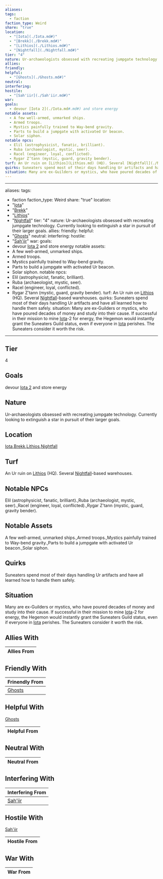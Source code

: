 ```yaml
---
aliases: 
tags:
  - faction
faction_type: Weird
share: "true"
location:
  - "[Iota](./Iota.md#)"
  - "[Brekk](./Brekk.md#)"
  - "[Lithios](./Lithios.md#)"
  - "[Nightfall](./Nightfall.md#)"
tier: "4"
nature: Ur-archaeologists obsessed with recreating jumpgate technology. Currently looking to extinguish a star in pursuit of their larger goals.
allies: 
friendly: 
helpful:
  - "[Ghosts](./Ghosts.md#)"
neutral: 
interfering: 
hostile:
  - "[Sah'iir](./Sah'iir.md#)"
war: 
goals:
  - devour [Iota 2](./Iota.md#.md#) and store energy
notable assets:
  - A few well-armed, unmarked ships.
  - Armed troops.
  - Mystics painfully trained to Way-bend gravity.
  - Parts to build a jumpgate with activated Ur beacon.
  - Solar siphon.
notable npcs:
  - Elil (astrophysicist, fanatic, brilliant).
  - Ruba (archaeologist, mystic, seer).
  - Racel (engineer, loyal, conflicted).
  - Rygar Z’tann (mystic, guard, gravity bender).
turf: An Ur ruin on [Lithios](Lithios.md) (HQ). Several [Nightfall](./Nightfall.md#)-based warehouses.
quirks: Suneaters spend most of their days handling Ur artifacts and have all learned how to handle them safely.
situation: Many are ex-Guilders or mystics, who have poured decades of money and study into their cause. If successful in their mission to mine [Iota](./Iota.md#)-2 for energy, the Hegemon would instantly grant the Suneaters Guild status, even if everyone in [Iota](./Iota.md#) perishes. The Suneaters consider it worth the risk.
---
```

---
aliases:
tags:
  - faction
faction_type: Weird
share: "true"
location:
  - "[Iota](./Iota.md#)"
  - "[Brekk](./Brekk.md#)"
  - "[Lithios](./Lithios.md#)"
  - "[Nightfall](./Nightfall.md#)"
tier: "4"
nature: Ur-archaeologists obsessed with recreating jumpgate technology. Currently looking to extinguish a star in pursuit of their larger goals.
allies:
friendly:
helpful:
  - "[Ghosts](./Ghosts.md#)"
neutral:
interfering:
hostile:
  - "[Sah'iir](./Sah'iir.md#)"
war:
goals:
  - devour [Iota 2](./Iota.md#.md#) and store energy
notable assets:
  - A few well-armed, unmarked ships.
  - Armed troops.
  - Mystics painfully trained to Way-bend gravity.
  - Parts to build a jumpgate with activated Ur beacon.
  - Solar siphon.
notable npcs:
  - Elil (astrophysicist, fanatic, brilliant).
  - Ruba (archaeologist, mystic, seer).
  - Racel (engineer, loyal, conflicted).
  - Rygar Z’tann (mystic, guard, gravity bender).
turf: An Ur ruin on [Lithios](Lithios.md) (HQ). Several [Nightfall](./Nightfall.md#)-based warehouses.
quirks: Suneaters spend most of their days handling Ur artifacts and have all learned how to handle them safely.
situation: Many are ex-Guilders or mystics, who have poured decades of money and study into their cause. If successful in their mission to mine [Iota](./Iota.md#)-2 for energy, the Hegemon would instantly grant the Suneaters Guild status, even if everyone in [Iota](./Iota.md#) perishes. The Suneaters consider it worth the risk.
---
## Tier

4

## Goals

devour [Iota 2](Procyon/Iota/Iota.md) and store energy

## Nature

Ur-archaeologists obsessed with recreating jumpgate technology. Currently looking to extinguish a star in pursuit of their larger goals.

## Location

[Iota](./Iota.md.md#.md#.md#.md#.md#.md#.md#.md#),[Brekk](./Brekk.md.md#.md#),[Lithios](./Lithios.md.md#.md#),[Nightfall](./Nightfall.md.md#.md#.md#.md#)

## Turf

An Ur ruin on [Lithios](Lithios.md) (HQ). Several [Nightfall](Procyon/Brekk/Nightfall.md)-based warehouses.

## Notable NPCs

Elil (astrophysicist, fanatic, brilliant).,Ruba (archaeologist, mystic, seer).,Racel (engineer, loyal, conflicted).,Rygar Z’tann (mystic, guard, gravity bender).

## Notable Assets

A few well-armed, unmarked ships.,Armed troops.,Mystics painfully trained to Way-bend gravity.,Parts to build a jumpgate with activated Ur beacon.,Solar siphon.

## Quirks

Suneaters spend most of their days handling Ur artifacts and have all learned how to handle them safely.

## Situation

Many are ex-Guilders or mystics, who have poured decades of money and study into their cause. If successful in their mission to mine [Iota](Procyon/Iota/Iota.md)-2 for energy, the Hegemon would instantly grant the Suneaters Guild status, even if everyone in [Iota](Procyon/Iota/Iota.md) perishes. The Suneaters consider it worth the risk.

## Allies With



| Allies From |
| ----------- |


## Friendly With



| Frinendly From                 |
| ------------------------------ |
| [Ghosts](./Ghosts.md.md#.md#) |


## Helpful With

[Ghosts](./Ghosts.md.md#.md#)

| Helpful From |
| ------------ |


## Neutral With




| Neutral From |
| ------------ |



## Interfering With




| Interfering From                 |
| -------------------------------- |
| [Sah'iir](./Sah'iir.md.md#.md#) |



## Hostile With

[Sah'iir](./Sah'iir.md.md#.md#)


| Hostile From |
| ------------ |



## War With



| War From |
| -------- |

